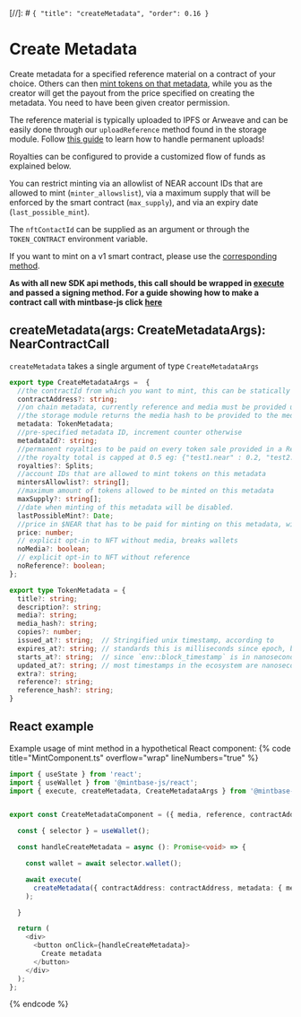 [//]: # `{ "title": "createMetadata", "order": 0.16 }`

# Create Metadata

Create metadata for a specified reference material on a contract of your choice. Others can then [mint tokens on that metadata](../mintOnMetadata/README.md), while you as the creator will get the payout from the price specified on creating the metadata. You need to have been given creator permission.

The reference material is typically uploaded to IPFS or Arweave and can be easily done through our `uploadReference` method found in the storage module. Follow [this guide](https://docs.mintbase.xyz/dev/getting-started/upload-reference-material-to-arweave-and-mint) to learn how to handle permanent uploads!

Royalties can be configured to provide a customized flow of funds as explained below.

You can restrict minting via an allowlist of NEAR account IDs that are allowed to mint (`minter_allowslist`), via a maximum supply that will be enforced by the smart contract (`max_supply`), and via an expiry date (`last_possible_mint`).

The `nftContactId` can be supplied as an argument or through the `TOKEN_CONTRACT` environment variable.

If you want to mint on a v1 smart contract, please use the [corresponding method](../mint/README.md).

**As with all new SDK api methods, this call should be wrapped in [execute](../#execute) and passed a signing method. For a guide showing how to make a contract call with mintbase-js click [here](https://docs.mintbase.xyz/dev/getting-started/make-your-first-contract-call-deploycontract)**

## createMetadata(args: CreateMetadataArgs): NearContractCall

`createMetadata` takes a single argument of type `CreateMetadataArgs`

```typescript
export type CreateMetadataArgs =  {
  //the contractId from which you want to mint, this can be statically defined via the mbjs config file
  contractAddress?: string;
  //on chain metadata, currently reference and media must be provided unless clearly opted out using the noMedia or noReference args
  //the storage module returns the media hash to be provided to the media key in the metadata object when uploading as well as the referenceId which should be supplied to the reference key.
  metadata: TokenMetadata;
  //pre-specified metadata ID, increment counter otherwise
  metadataId?: string;
  //permanent royalties to be paid on every token sale provided in a Record of keys (accountIds) and values (amount)
  //the royalty total is capped at 0.5 eg: {"test1.near" : 0.2, "test2.near": 0.3}
  royalties?: Splits;
  //account IDs that are allowed to mint tokens on this metadata
  mintersAllowlist?: string[];
  //maximum amount of tokens allowed to be minted on this metadata
  maxSupply?: string[];
  //date when minting of this metadata will be disabled.
  lastPossibleMint?: Date;
  //price in $NEAR that has to be paid for minting on this metadata, will be distributed between royalty holders
  price: number;
  // explicit opt-in to NFT without media, breaks wallets
  noMedia?: boolean;
  // explicit opt-in to NFT without reference
  noReference?: boolean;
};

export type TokenMetadata = {
  title?: string;
  description?: string;
  media?: string;
  media_hash?: string;
  copies?: number;
  issued_at?: string;  // Stringified unix timestamp, according to
  expires_at?: string; // standards this is milliseconds since epoch, but
  starts_at?: string;  // since `env::block_timestamp` is in nanoseconds
  updated_at?: string; // most timestamps in the ecosystem are nanoseconds
  extra?: string;
  reference?: string;
  reference_hash?: string;
}
```

## React example

Example usage of mint method in a hypothetical React component:
{% code title="MintComponent.ts" overflow="wrap" lineNumbers="true" %}

```typescript
import { useState } from 'react';
import { useWallet } from '@mintbase-js/react';
import { execute, createMetadata, CreateMetadataArgs } from '@mintbase-js/sdk';


export const CreateMetadataComponent = ({ media, reference, contractAddress, price }: CreateMetadataArgs): JSX.Element => {

  const { selector } = useWallet();

  const handleCreateMetadata = async (): Promise<void> => {

    const wallet = await selector.wallet();

    await execute(
      createMetadata({ contractAddress: contractAddress, metadata: { media, reference }, price })
    );

  }

  return (
    <div>
      <button onClick={handleCreateMetadata}>
        Create metadata
      </button>
    </div>
  );
};
```
{% endcode %}
